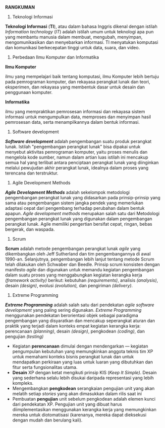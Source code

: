 ﻿**RANGKUMAN**

1. Teknologi Informasi

**Teknologi Informasi** (**TI**), atau dalam bahasa Inggris dikenal dengan istilah *Information technology* (*IT*) adalah istilah umum untuk teknologi apa pun yang membantu manusia dalam membuat, mengubah, menyimpan, mengomunikasikan dan menyebarkan informasi. TI menyatukan komputasi dan komunikasi berkecepatan tinggi untuk data, suara, dan video.

1. Perbedaan Ilmu Komputer dan Informatika

**Ilmu Komputer**

ilmu yang mempelajari baik tentang komputasi, ilmu Komputer lebih bertuju pada pemrograman komputer, dan rekayasa perangkat lunak dan teori, eksperimen, dan rekayasa yang membentuk dasar untuk desain dan penggunaan komputer.

**Informatika**

ilmu yang mempraktikan pemrosesan informasi dan rekayasa sistem informasi untuk mengumpulkan data, memproses dan menyimpan hasil pemrosesan data, serta menampilkannya dalam bentuk informasi.

1. Software development

***Software development*** adalah pengembangan suatu produk perangkat lunak. Istilah "pengembangan perangkat lunak" bisa dipakai untuk menyebut aktivitas pemrograman komputer, yaitu proses menulis dan mengelola kode sumber, namun dalam artian luas istilah ini mencakup semua hal yang terlibat antara penciptaan perangkat lunak yang diinginkan melalui pewujudan akhir perangkat lunak, idealnya dalam proses yang terencana dan terstruktur.

1. Agile Development Methods

***Agile Development Methods*** adalah sekelompok metodologi pengembangan perangkat lunak yang didasarkan pada prinsip-prinsip yang sama atau pengembangan sistem jangka pendek yang memerlukan adaptasi cepat dari pengembang terhadap perubahan dalam bentuk apapun. *Agile development methods* merupakan salah satu dari Metodologi pengembangan perangkat lunak yang digunakan dalam pengembangan perangkat lunak. Agile memiliki pengertian bersifat cepat, ringan, bebas bergerak, dan waspada.

1. Scrum

**Scrum** adalah metode pengembangan perangkat lunak *agile* yang dikembangkan oleh Jeff Sutherland dan tim pengembangannya di awal 1990-an. Selanjutnya, pengembangan lebih lanjut tentang metode Scrum telah dilakukan oleh Schwaber dan Beedle. Prinsip scrum konsisten dengan manifesto *agile* dan digunakan untuk memandu kegiatan pengembangan dalam suatu proses yang menggabungkan kegiatan kerangka kerja *(framework activity)* berikut: kebutuhan *(requirements)*, analisis *(analysis)*, desain *(design)*, evolusi *(evolution),* dan pengiriman *(delivery)*.

1. Extreme Programming

***Extreme Programming*** adalah salah satu dari pendekatan *agile software development* yang paling sering digunakan. *Extreme Programming* menggunakan pendekatan berorientasi objek sebagai paradigma pengembangan yang disyaratkan dan mencakup seperangkat aturan dan praktik yang terjadi dalam konteks empat kegiatan kerangka kerja: perencanaan *(planning)*, desain *(design)*, pengkodean *(coding)*, dan pengujian *(testing)*

- Kegiatan **perencanaan** dimulai dengan mendengarkan — kegiatan pengumpulan kebutuhan yang memungkinkan anggota teknis tim XP untuk memahami konteks bisnis perangkat lunak dan untuk mendapatkan perkiraan yang luas untuk luaran yang dibutuhkan dan fitur serta fungsionalitas utama.
- **Desain** XP dengan ketat mengikuti prinsip KIS (*Keep It Simple)*. Desain yang sederhana selalu lebih disukai daripada representasi yang lebih kompleks.
- Mengembangkan **pengkodean** serangkaian pengujian unit yang akan melatih setiap *stories* yang akan dimasukkan dalam rilis saat ini
- Pembuatan **pengujian** unit sebelum pengkodean adalah elemen kunci dari pendekatan XP. Pengujian unit yang dibuat harus diimplementasikan menggunakan kerangka kerja yang memungkinkan mereka untuk diotomatisasi (karenanya, mereka dapat dieksekusi dengan mudah dan berulang kali).

